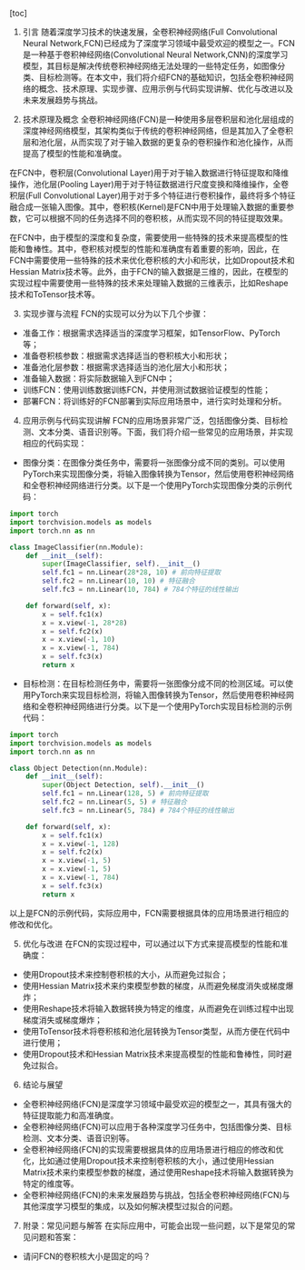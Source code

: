 
[toc]                    
                
                
1. 引言
随着深度学习技术的快速发展，全卷积神经网络(Full Convolutional Neural Network,FCN)已经成为了深度学习领域中最受欢迎的模型之一。FCN是一种基于卷积神经网络(Convolutional Neural Network,CNN)的深度学习模型，其目标是解决传统卷积神经网络无法处理的一些特定任务，如图像分类、目标检测等。在本文中，我们将介绍FCN的基础知识，包括全卷积神经网络的概念、技术原理、实现步骤、应用示例与代码实现讲解、优化与改进以及未来发展趋势与挑战。

2. 技术原理及概念
全卷积神经网络(FCN)是一种使用多层卷积层和池化层组成的深度神经网络模型，其架构类似于传统的卷积神经网络，但是其加入了全卷积层和池化层，从而实现了对于输入数据的更复杂的卷积操作和池化操作，从而提高了模型的性能和准确度。

在FCN中，卷积层(Convolutional Layer)用于对于输入数据进行特征提取和降维操作，池化层(Pooling Layer)用于对于特征数据进行尺度变换和降维操作，全卷积层(Full Convolutional Layer)用于对于多个特征进行卷积操作，最终将多个特征融合成一张输入图像。其中，卷积核(Kernel)是FCN中用于处理输入数据的重要参数，它可以根据不同的任务选择不同的卷积核，从而实现不同的特征提取效果。

在FCN中，由于模型的深度和复杂度，需要使用一些特殊的技术来提高模型的性能和鲁棒性。其中，卷积核对模型的性能和准确度有着重要的影响，因此，在FCN中需要使用一些特殊的技术来优化卷积核的大小和形状，比如Dropout技术和Hessian Matrix技术等。此外，由于FCN的输入数据是三维的，因此，在模型的实现过程中需要使用一些特殊的技术来处理输入数据的三维表示，比如Reshape技术和ToTensor技术等。

3. 实现步骤与流程
FCN的实现可以分为以下几个步骤：

- 准备工作：根据需求选择适当的深度学习框架，如TensorFlow、PyTorch等；
- 准备卷积核参数：根据需求选择适当的卷积核大小和形状；
- 准备池化层参数：根据需求选择适当的池化层大小和形状；
- 准备输入数据：将实际数据输入到FCN中；
- 训练FCN：使用训练数据训练FCN，并使用测试数据验证模型的性能；
- 部署FCN：将训练好的FCN部署到实际应用场景中，进行实时处理和分析。

4. 应用示例与代码实现讲解
FCN的应用场景非常广泛，包括图像分类、目标检测、文本分类、语音识别等。下面，我们将介绍一些常见的应用场景，并实现相应的代码实现：

- 图像分类：在图像分类任务中，需要将一张图像分成不同的类别。可以使用PyTorch来实现图像分类，将输入图像转换为Tensor，然后使用卷积神经网络和全卷积神经网络进行分类。以下是一个使用PyTorch实现图像分类的示例代码：
```python
import torch
import torchvision.models as models
import torch.nn as nn

class ImageClassifier(nn.Module):
    def __init__(self):
        super(ImageClassifier, self).__init__()
        self.fc1 = nn.Linear(28*28, 10) # 前向特征提取
        self.fc2 = nn.Linear(10, 10) # 特征融合
        self.fc3 = nn.Linear(10, 784) # 784个特征的线性输出

    def forward(self, x):
        x = self.fc1(x)
        x = x.view(-1, 28*28)
        x = self.fc2(x)
        x = x.view(-1, 10)
        x = x.view(-1, 784)
        x = self.fc3(x)
        return x
```
- 目标检测：在目标检测任务中，需要将一张图像分成不同的检测区域。可以使用PyTorch来实现目标检测，将输入图像转换为Tensor，然后使用卷积神经网络和全卷积神经网络进行分类。以下是一个使用PyTorch实现目标检测的示例代码：
```python
import torch
import torchvision.models as models
import torch.nn as nn

class Object Detection(nn.Module):
    def __init__(self):
        super(Object Detection, self).__init__()
        self.fc1 = nn.Linear(128, 5) # 前向特征提取
        self.fc2 = nn.Linear(5, 5) # 特征融合
        self.fc3 = nn.Linear(5, 784) # 784个特征的线性输出

    def forward(self, x):
        x = self.fc1(x)
        x = x.view(-1, 128)
        x = self.fc2(x)
        x = x.view(-1, 5)
        x = x.view(-1, 5)
        x = x.view(-1, 784)
        x = self.fc3(x)
        return x
```
以上是FCN的示例代码，实际应用中，FCN需要根据具体的应用场景进行相应的修改和优化。

5. 优化与改进
在FCN的实现过程中，可以通过以下方式来提高模型的性能和准确度：

- 使用Dropout技术来控制卷积核的大小，从而避免过拟合；
- 使用Hessian Matrix技术来约束模型参数的梯度，从而避免梯度消失或梯度爆炸；
- 使用Reshape技术将输入数据转换为特定的维度，从而避免在训练过程中出现梯度消失或梯度爆炸；
- 使用ToTensor技术将卷积核和池化层转换为Tensor类型，从而方便在代码中进行使用；
- 使用Dropout技术和Hessian Matrix技术来提高模型的性能和鲁棒性，同时避免过拟合。

6. 结论与展望

- 全卷积神经网络(FCN)是深度学习领域中最受欢迎的模型之一，其具有强大的特征提取能力和高准确度。
- 全卷积神经网络(FCN)可以应用于各种深度学习任务中，包括图像分类、目标检测、文本分类、语音识别等。
- 全卷积神经网络(FCN)的实现需要根据具体的应用场景进行相应的修改和优化，比如通过使用Dropout技术来控制卷积核的大小，通过使用Hessian Matrix技术来约束模型参数的梯度，通过使用Reshape技术将输入数据转换为特定的维度等。
- 全卷积神经网络(FCN)的未来发展趋势与挑战，包括全卷积神经网络(FCN)与其他深度学习模型的集成，以及如何解决模型过拟合的问题。

7. 附录：常见问题与解答
在实际应用中，可能会出现一些问题，以下是常见的常见问题和答案：
- 请问FCN的卷积核大小是固定的吗？


